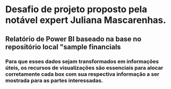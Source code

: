 #  Desafio de projeto proposto pela notável expert Juliana Mascarenhas.

## Relatório de Power BI baseado na base no repositório local "sample financials

### Para que esses dados sejam transformados em informações úteis, os recursos de visualizações são essenciais para alocar corretamente cada box com sua respectiva informação a ser mostrada para as partes interessadas.
